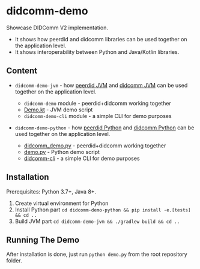 # didcomm-demo
Showcase DIDComm V2 implementation.

- It shows how peerdid and didcomm libraries can be used together on the application level.
- It shows interoperability between Python and Java/Kotlin libraries.

## Content
- `didcomm-demo-jvm` - how [peerdid JVM](https://github.com/sicpa-dlab/peer-did-jvm) and [didcomm JVM](https://github.com/sicpa-dlab/didcomm-jvm) can be used together on the application level.
  - `didcomm-demo` module - peerdid+didcomm working together
  - [Demo.kt](didcomm-demo-jvm/didcomm-demo/src/main/kotlin/org/didcommx/didcomm/demo/Demo.kt) - JVM demo script
  - `didcomm-demo-cli` module - a simple CLI for demo purposes 
   
- `didcomm-demo-python` - how [peerdid Python](https://github.com/sicpa-dlab/peer-did-python) and [didcomm Python](https://github.com/sicpa-dlab/didcomm-python) can be used together on the application level.
  - [didcomm_demo.py](didcomm-demo-python/didcomm_demo/didcomm_demo.py) - peerdid+didcomm working together
  - [demo.py](didcomm-demo-python/demo.py) - Python demo script
  - [didcomm-cli](didcomm-demo-python/didcomm_demo/didcomm_cli.py) - a simple CLI for demo purposes 

## Installation
Prerequisites: Python 3.7+, Java 8+.

1) Create virtual environment for Python
2) Install Python part
  `cd didcomm-demo-python && pip install -e.[tests] && cd ..` 
3) Build JVM part 
   `cd didcomm-demo-jvm && ./gradlew build && cd ..`

## Running The Demo
After installation is done, just run `python demo.py` from the root repository folder. 
